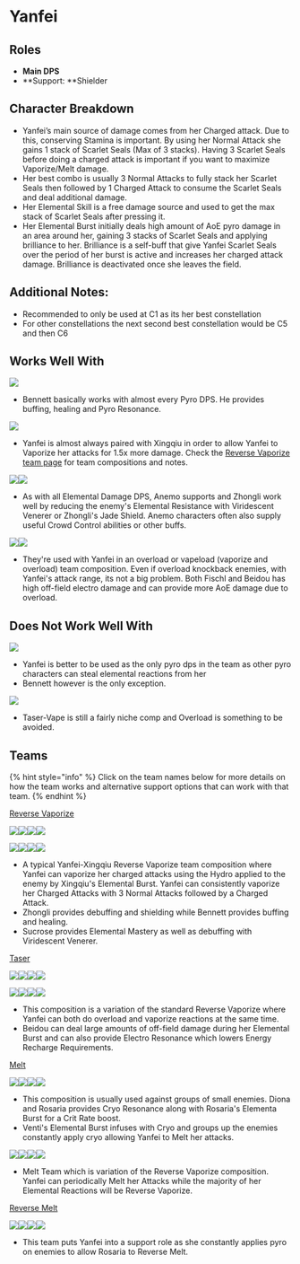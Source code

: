 # Yanfei

## Roles

* **Main DPS**
* \*\*Support: \*\*Shielder

## Character Breakdown

* Yanfei’s main source of damage comes from her Charged attack. Due to this, conserving Stamina is important. By using her Normal Attack she gains 1 stack of Scarlet Seals (Max of 3 stacks). Having 3 Scarlet Seals before doing a charged attack is important if you want to maximize Vaporize/Melt damage.
* Her best combo is usually 3 Normal Attacks to fully stack her Scarlet Seals then followed by 1 Charged Attack to consume the Scarlet Seals and deal additional damage.
* Her Elemental Skill is a free damage source and used to get the max stack of Scarlet Seals after pressing it.
* Her Elemental Burst initially deals high amount of AoE pyro damage in an area around her, gaining 3 stacks of Scarlet Seals and applying brilliance to her. Brilliance is a self-buff that give Yanfei Scarlet Seals over the period of her burst is active and increases her charged attack damage. Brilliance is deactivated once she leaves the field.

## Additional Notes:

* Recommended to only be used at C1 as its her best constellation
* For other constellations the next second best constellation would be C5 and then C6

## Works Well With

![](../../.gitbook/assets/UI\_AvatarIcon\_Bennett.png)

* Bennett basically works with almost every Pyro DPS. He provides buffing, healing and Pyro Resonance.

![](../../.gitbook/assets/UI\_AvatarIcon\_Xingqiu.png)

* Yanfei is almost always paired with Xingqiu in order to allow Yanfei to Vaporize her attacks for 1.5x more damage. Check the [Reverse Vaporize team page](../../teams/reverse-vaporize.md) for team compositions and notes.

![](../../.gitbook/assets/Element\_Anemo.webp)![](../../.gitbook/assets/UI\_AvatarIcon\_Zhongli.png)

* As with all Elemental Damage DPS, Anemo supports and Zhongli work well by reducing the enemy's Elemental Resistance with Viridescent Venerer or Zhongli's Jade Shield. Anemo characters often also supply useful Crowd Control abilities or other buffs.

![](../../.gitbook/assets/UI\_AvatarIcon\_Fischl.png)![](../../.gitbook/assets/UI\_AvatarIcon\_Beidou.png)

* They're used with Yanfei in an overload or vapeload (vaporize and overload) team composition. Even if overload knockback enemies, with Yanfei's attack range, its not a big problem. Both Fischl and Beidou has high off-field electro damage and can provide more AoE damage due to overload.

## Does Not Work Well With

![](../../.gitbook/assets/Element\_Pyro.webp)

* Yanfei is better to be used as the only pyro dps in the team as other pyro characters can steal elemental reactions from her
* Bennett however is the only exception.

![](../../.gitbook/assets/Element\_Electro.webp)

* Taser-Vape is still a fairly niche comp and Overload is something to be avoided.

## Teams

{% hint style="info" %}
Click on the team names below for more details on how the team works and alternative support options that can work with that team.
{% endhint %}

[Reverse Vaporize](../../teams/reverse-vaporize.md)

![](../../.gitbook/assets/UI\_AvatarIcon\_Yanfei.png)![](../../.gitbook/assets/UI\_AvatarIcon\_Xingqiu.png)![](../../.gitbook/assets/UI\_AvatarIcon\_Sucrose.png)![](../../.gitbook/assets/UI\_AvatarIcon\_Bennett.png)

![](../../.gitbook/assets/UI\_AvatarIcon\_Yanfei.png)![](../../.gitbook/assets/UI\_AvatarIcon\_Xingqiu.png)![](../../.gitbook/assets/UI\_AvatarIcon\_Zhongli.png)![](../../.gitbook/assets/UI\_AvatarIcon\_Bennett.png)

* A typical Yanfei-Xingqiu Reverse Vaporize team composition where Yanfei can vaporize her charged attacks using the Hydro applied to the enemy by Xingqiu's Elemental Burst. Yanfei can consistently vaporize her Charged Attacks with 3 Normal Attacks followed by a Charged Attack.
* Zhongli provides debuffing and shielding while Bennett provides buffing and healing.
* Sucrose provides Elemental Mastery as well as debuffing with Viridescent Venerer.

[Taser](broken-reference/)

![](../../.gitbook/assets/UI\_AvatarIcon\_Yanfei.png)![](../../.gitbook/assets/UI\_AvatarIcon\_Xingqiu.png)![](../../.gitbook/assets/UI\_AvatarIcon\_Fischl.png)![](../../.gitbook/assets/UI\_AvatarIcon\_Bennett.png)

![](../../.gitbook/assets/UI\_AvatarIcon\_Yanfei.png)![](../../.gitbook/assets/UI\_AvatarIcon\_Xingqiu.png)![](../../.gitbook/assets/UI\_AvatarIcon\_Beidou.png)![](../../.gitbook/assets/UI\_AvatarIcon\_Fischl.png)

* This composition is a variation of the standard Reverse Vaporize where Yanfei can both do overload and vaporize reactions at the same time.
* Beidou can deal large amounts of off-field damage during her Elemental Burst and can also provide Electro Resonance which lowers Energy Recharge Requirements.

[Melt](../../teams/melt.md)

![](../../.gitbook/assets/UI\_AvatarIcon\_Yanfei.png)![](../../.gitbook/assets/UI\_AvatarIcon\_Rosaria.png)![](../../.gitbook/assets/UI\_AvatarIcon\_Venti.png)![](../../.gitbook/assets/UI\_AvatarIcon\_Diona.png)

* This composition is usually used against groups of small enemies. Diona and Rosaria provides Cryo Resonance along with Rosaria's Elementa Burst for a Crit Rate boost.&#x20;
* Venti's Elemental Burst infuses with Cryo and groups up the enemies constantly apply cryo allowing Yanfei to Melt her attacks.

![](../../.gitbook/assets/UI\_AvatarIcon\_Yanfei.png)![](../../.gitbook/assets/UI\_AvatarIcon\_Xingqiu.png)![](../../.gitbook/assets/UI\_AvatarIcon\_Rosaria.png)![](../../.gitbook/assets/UI\_AvatarIcon\_Bennett.png)

* Melt Team which is variation of the Reverse Vaporize composition. Yanfei can periodically Melt her Attacks while the majority of her Elemental Reactions will be Reverse Vaporize.

[Reverse Melt](../../teams/reverse-melt.md)

![](../../.gitbook/assets/UI\_AvatarIcon\_Yanfei.png)![](../../.gitbook/assets/UI\_AvatarIcon\_Rosaria.png)![](../../.gitbook/assets/UI\_AvatarIcon\_Sucrose.png)![](../../.gitbook/assets/UI\_AvatarIcon\_Bennett.png)

* This team puts Yanfei into a support role as she constantly applies pyro on enemies to allow Rosaria to Reverse Melt.
